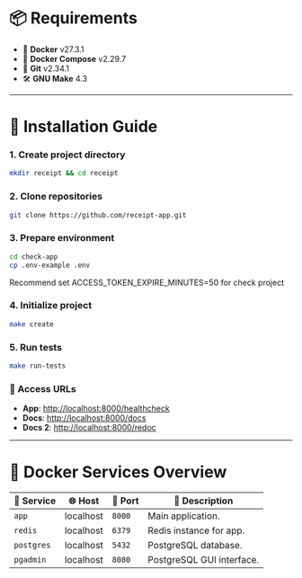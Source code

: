 # 📦 Requirements

* 🐳 **Docker** v27.3.1
* 🐙 **Docker Compose** v2.29.7
* 🔧 **Git** v2.34.1
* 🛠️ **GNU Make** 4.3

---

# 🚀 Installation Guide

### 1. Create project directory

```bash
mkdir receipt && cd receipt
```

### 2. Clone repositories

```bash
git clone https://github.com/receipt-app.git
```

### 3. Prepare environment

```bash
cd check-app
cp .env-example .env
```

Recommend set ACCESS_TOKEN_EXPIRE_MINUTES=50 for check project

### 4. Initialize project

```bash
make create
```

### 5. Run tests

```bash
make run-tests
```

### 🔐 Access URLs

* **App**: [http://localhost:8000/healthcheck](http://localhost:8000/healthcheck)
* **Docs**: [http://localhost:8000/docs](http://localhost:8000/docs)
* **Docs 2**: [http://localhost:8000/redoc](http://localhost:8000/redoc)

---

# 🐳 Docker Services Overview

| 🚢 **Service** | 🌐 **Host** | 📍 **Port** | 📝 **Description**        |
|----------------| ----------- | ----------- |---------------------------|
| `app`          | localhost   | `8000`      | Main application.         |
| `redis`        | localhost   | `6379`      | Redis instance for app.   |
| `postgres`     | localhost   | `5432`      | PostgreSQL database.      |
| `pgadmin`      | localhost   | `8080`      | PostgreSQL GUI interface. |

